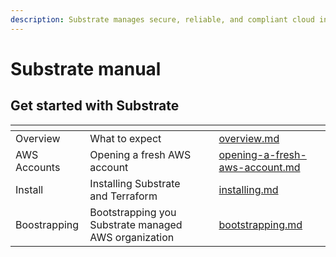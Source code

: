 ```yaml
---
description: Substrate manages secure, reliable, and compliant cloud infrastructure in AWS.
---
```


# Substrate manual

## Get started with Substrate

<table data-card-size="large" data-view="cards"><thead><tr><th></th><th></th><th></th><th data-hidden data-card-target data-type="content-ref"></th></tr></thead><tbody><tr><td>Overview</td><td>What to expect</td><td></td><td><a href="getting-started/overview.md">overview.md</a></td></tr><tr><td>AWS Accounts</td><td>Opening a fresh AWS account</td><td></td><td><a href="getting-started/opening-a-fresh-aws-account.md">opening-a-fresh-aws-account.md</a></td></tr><tr><td>Install</td><td>Installing Substrate and Terraform</td><td></td><td><a href="getting-started/installing.md">installing.md</a></td></tr><tr><td>Boostrapping</td><td>Bootstrapping you Substrate managed AWS organization</td><td></td><td><a href="getting-started/bootstrapping.md">bootstrapping.md</a></td></tr></tbody></table>

